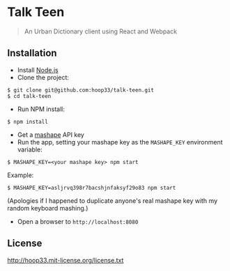 # Talk Teen

> An Urban Dictionary client using React and Webpack

## Installation

* Install [Node.js](https://nodejs.org/)
* Clone the project:

```
$ git clone git@github.com:hoop33/talk-teen.git
$ cd talk-teen
```

* Run NPM install:

```
$ npm install
```

* Get a [mashape](https://www.mashape.com/) API key
* Run the app, setting your mashape key as the `MASHAPE_KEY` environment variable:

```
$ MASHAPE_KEY=<your mashape key> npm start
```

Example:

```
$ MASHAPE_KEY=asljrvq398r7bacshjnfaksyf29o83 npm start
```

(Apologies if I happened to duplicate anyone's real mashape key with my random keyboard mashing.)

* Open a browser to `http://localhost:8080`

## License

<http://hoop33.mit-license.org/license.txt>

